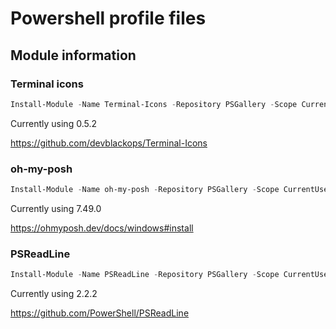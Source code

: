 # Powershell profile files
## Module information

### Terminal icons
```powershell
Install-Module -Name Terminal-Icons -Repository PSGallery -Scope CurrentUser
```

Currently using 0.5.2

https://github.com/devblackops/Terminal-Icons

### oh-my-posh
```powershell
Install-Module -Name oh-my-posh -Repository PSGallery -Scope CurrentUser
```

Currently using 7.49.0

https://ohmyposh.dev/docs/windows#install

### PSReadLine
```powershell
Install-Module -Name PSReadLine -Repository PSGallery -Scope CurrentUser
```

Currently using 2.2.2

https://github.com/PowerShell/PSReadLine
